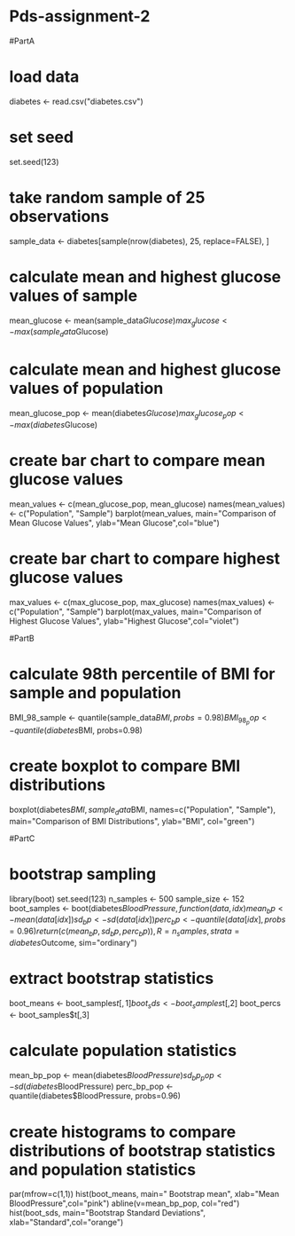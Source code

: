 # Pds-assignment-2
#PartA
# load data
diabetes <- read.csv("diabetes.csv")

# set seed
set.seed(123)

# take random sample of 25 observations
sample_data <- diabetes[sample(nrow(diabetes), 25, replace=FALSE), ]

# calculate mean and highest glucose values of sample
mean_glucose <- mean(sample_data$Glucose)
max_glucose <- max(sample_data$Glucose)

# calculate mean and highest glucose values of population
mean_glucose_pop <- mean(diabetes$Glucose)
max_glucose_pop <- max(diabetes$Glucose)

# create bar chart to compare mean glucose values
mean_values <- c(mean_glucose_pop, mean_glucose)
names(mean_values) <- c("Population", "Sample")
barplot(mean_values, main="Comparison of Mean Glucose Values", ylab="Mean Glucose",col="blue")

# create bar chart to compare highest glucose values
max_values <- c(max_glucose_pop, max_glucose)
names(max_values) <- c("Population", "Sample")
barplot(max_values, main="Comparison of Highest Glucose Values", ylab="Highest Glucose",col="violet")

#PartB
# calculate 98th percentile of BMI for sample and population
BMI_98_sample <- quantile(sample_data$BMI, probs=0.98)
BMI_98_pop <- quantile(diabetes$BMI, probs=0.98)

# create boxplot to compare BMI distributions
boxplot(diabetes$BMI, sample_data$BMI, names=c("Population", "Sample"), 
        main="Comparison of BMI Distributions", ylab="BMI", col="green")

#PartC

# bootstrap sampling
library(boot)
set.seed(123)
n_samples <- 500
sample_size <- 152
boot_samples <- boot(diabetes$BloodPressure, function(data, idx) {
  mean_bp <- mean(data[idx])
  sd_bp <- sd(data[idx])
  perc_bp <- quantile(data[idx], probs=0.96)
  return(c(mean_bp, sd_bp, perc_bp))
}, R=n_samples, strata=diabetes$Outcome, sim="ordinary")

# extract bootstrap statistics
boot_means <- boot_samples$t[,1]
boot_sds <- boot_samples$t[,2]
boot_percs <- boot_samples$t[,3]

# calculate population statistics
mean_bp_pop <- mean(diabetes$BloodPressure)
sd_bp_pop <- sd(diabetes$BloodPressure)
perc_bp_pop <- quantile(diabetes$BloodPressure, probs=0.96)

# create histograms to compare distributions of bootstrap statistics and population statistics
par(mfrow=c(1,1))
hist(boot_means, main=" Bootstrap mean", xlab="Mean BloodPressure",col="pink")
abline(v=mean_bp_pop, col="red")
hist(boot_sds, main="Bootstrap Standard Deviations", xlab="Standard",col="orange")
